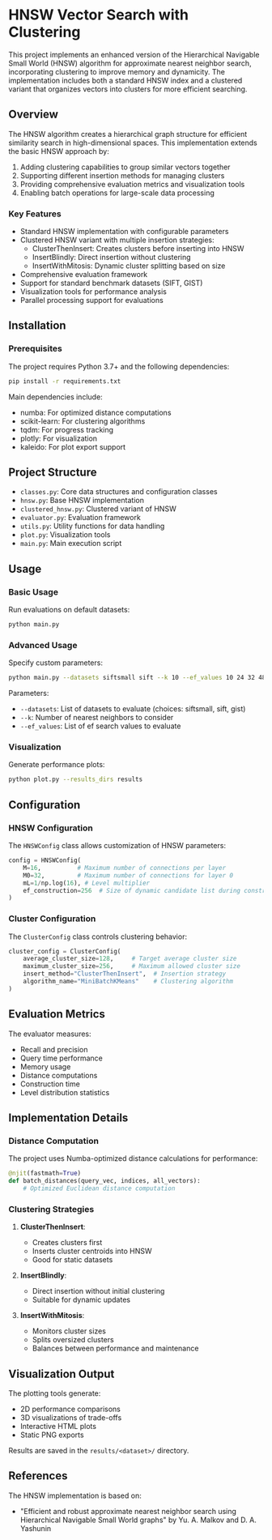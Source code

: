 # HNSW Vector Search with Clustering

This project implements an enhanced version of the Hierarchical Navigable Small World (HNSW) algorithm for approximate nearest neighbor search, incorporating clustering to improve memory and dynamicity. The implementation includes both a standard HNSW index and a clustered variant that organizes vectors into clusters for more efficient searching.

## Overview

The HNSW algorithm creates a hierarchical graph structure for efficient similarity search in high-dimensional spaces. This implementation extends the basic HNSW approach by:

1. Adding clustering capabilities to group similar vectors together
2. Supporting different insertion methods for managing clusters
3. Providing comprehensive evaluation metrics and visualization tools
4. Enabling batch operations for large-scale data processing

### Key Features

- Standard HNSW implementation with configurable parameters
- Clustered HNSW variant with multiple insertion strategies:
  - ClusterThenInsert: Creates clusters before inserting into HNSW
  - InsertBlindly: Direct insertion without clustering
  - InsertWithMitosis: Dynamic cluster splitting based on size
- Comprehensive evaluation framework
- Support for standard benchmark datasets (SIFT, GIST)
- Visualization tools for performance analysis
- Parallel processing support for evaluations

## Installation

### Prerequisites

The project requires Python 3.7+ and the following dependencies:

```bash
pip install -r requirements.txt
```

Main dependencies include:
- numba: For optimized distance computations
- scikit-learn: For clustering algorithms
- tqdm: For progress tracking
- plotly: For visualization
- kaleido: For plot export support

## Project Structure

- `classes.py`: Core data structures and configuration classes
- `hnsw.py`: Base HNSW implementation
- `clustered_hnsw.py`: Clustered variant of HNSW
- `evaluator.py`: Evaluation framework
- `utils.py`: Utility functions for data handling
- `plot.py`: Visualization tools
- `main.py`: Main execution script

## Usage

### Basic Usage

Run evaluations on default datasets:

```bash
python main.py
```

### Advanced Usage

Specify custom parameters:

```bash
python main.py --datasets siftsmall sift --k 10 --ef_values 10 24 32 48 64 128
```

Parameters:
- `--datasets`: List of datasets to evaluate (choices: siftsmall, sift, gist)
- `--k`: Number of nearest neighbors to consider
- `--ef_values`: List of ef search values to evaluate

### Visualization

Generate performance plots:

```bash
python plot.py --results_dirs results
```

## Configuration

### HNSW Configuration

The `HNSWConfig` class allows customization of HNSW parameters:

```python
config = HNSWConfig(
    M=16,          # Maximum number of connections per layer
    M0=32,         # Maximum number of connections for layer 0
    mL=1/np.log(16), # Level multiplier
    ef_construction=256  # Size of dynamic candidate list during construction
)
```

### Cluster Configuration

The `ClusterConfig` class controls clustering behavior:

```python
cluster_config = ClusterConfig(
    average_cluster_size=128,     # Target average cluster size
    maximum_cluster_size=256,     # Maximum allowed cluster size
    insert_method="ClusterThenInsert",  # Insertion strategy
    algorithm_name="MiniBatchKMeans"    # Clustering algorithm
)
```

## Evaluation Metrics

The evaluator measures:

- Recall and precision
- Query time performance
- Memory usage
- Distance computations
- Construction time
- Level distribution statistics

## Implementation Details

### Distance Computation

The project uses Numba-optimized distance calculations for performance:

```python
@njit(fastmath=True)
def batch_distances(query_vec, indices, all_vectors):
    # Optimized Euclidean distance computation
```

### Clustering Strategies

1. **ClusterThenInsert**:
   - Creates clusters first
   - Inserts cluster centroids into HNSW
   - Good for static datasets

2. **InsertBlindly**:
   - Direct insertion without initial clustering
   - Suitable for dynamic updates

3. **InsertWithMitosis**:
   - Monitors cluster sizes
   - Splits oversized clusters
   - Balances between performance and maintenance

## Visualization Output

The plotting tools generate:

- 2D performance comparisons
- 3D visualizations of trade-offs
- Interactive HTML plots
- Static PNG exports

Results are saved in the `results/<dataset>/` directory.


## References

The HNSW implementation is based on:
- "Efficient and robust approximate nearest neighbor search using Hierarchical Navigable Small World graphs" by Yu. A. Malkov and D. A. Yashunin